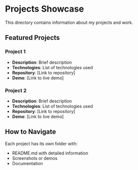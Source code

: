 # Projects Showcase

This directory contains information about my projects and work.

## Featured Projects

### Project 1
- **Description**: Brief description
- **Technologies**: List of technologies used
- **Repository**: [Link to repository]
- **Demo**: [Link to live demo]

### Project 2
- **Description**: Brief description
- **Technologies**: List of technologies used
- **Repository**: [Link to repository]
- **Demo**: [Link to live demo]

## How to Navigate

Each project has its own folder with:
- README.md with detailed information
- Screenshots or demos
- Documentation
